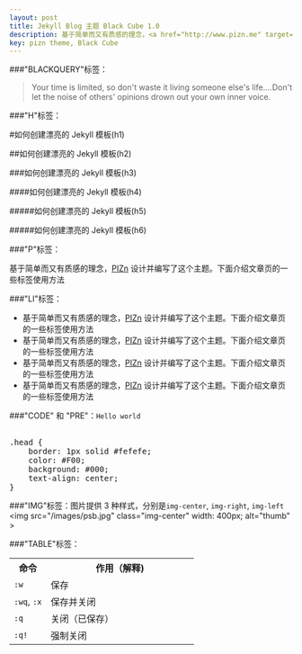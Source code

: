 ```yaml
---
layout: post
title: Jekyll Blog 主题 Black Cube 1.0
description: 基于简单而又有质感的理念，<a href="http://www.pizn.me" target="_blank">PIZn</a> 设计并编写了这个主题。下面介绍文章页的一些标签使用方法。
key: pizn theme, Black Cube
---
```


###"BLACKQUERY"标签：  

> Your time is limited, so don't waste it living someone else's life.…Don't let the noise of others' opinions drown out your own inner voice.  

###"H"标签：  

#如何创建漂亮的 Jekyll 模板(h1)  

##如何创建漂亮的 Jekyll 模板(h2)  

###如何创建漂亮的 Jekyll 模板(h3)  

####如何创建漂亮的 Jekyll 模板(h4)  

#####如何创建漂亮的 Jekyll 模板(h5)  

#####如何创建漂亮的 Jekyll 模板(h6)  

###"P"标签：  

基于简单而又有质感的理念，<a href="http://www.pizn.me" target="_blank">PIZn</a> 设计并编写了这个主题。下面介绍文章页的一些标签使用方法  

###"LI"标签：  

* 基于简单而又有质感的理念，<a href="http://www.pizn.me" target="_blank">PIZn</a> 设计并编写了这个主题。下面介绍文章页的一些标签使用方法  
* 基于简单而又有质感的理念，<a href="http://www.pizn.me" target="_blank">PIZn</a> 设计并编写了这个主题。下面介绍文章页的一些标签使用方法  
* 基于简单而又有质感的理念，<a href="http://www.pizn.me" target="_blank">PIZn</a> 设计并编写了这个主题。下面介绍文章页的一些标签使用方法  
* 基于简单而又有质感的理念，<a href="http://www.pizn.me" target="_blank">PIZn</a> 设计并编写了这个主题。下面介绍文章页的一些标签使用方法  

###"CODE" 和 "PRE"：<code class="code">Hello world</code>  

<pre>  
.head {  
	border: 1px solid #fefefe;  
	color: #F00;  
	background: #000;  
	text-align: center;  
}  
</pre>  

###"IMG"标签：图片提供 3 种样式，分别是<code class="code">img-center</code>, <code class="code">img-right</code>, <code class="code">img-left</code>  
<img src="/images/psb.jpg" class="img-center" width: 400px; alt="thumb" >  

###"TABLE"标签：  

<table width="100%">  
	<tbody>  
		<tr>  
			<th width="20%">命令</th>  
			<th width="80%">作用（解释)</th>  
		</tr>  
		<tr>  
			<td>  
				<code class="v-code">:w</code>  
			</td>  
			<td>保存</td>  
		</tr>  
		<tr>  
			<td>  
				<code class="v-code">:wq</code>,  
				<code class="v-code">:x</code>  
			</td>  
			<td>保存并关闭</td>  
		</tr>  
		<tr>  
			<td>  
				<code class="v-code">:q</code>  
			</td>  
			<td>关闭（已保存）</td>  
		</tr>  
		<tr>  
			<td>  
				<code class="v-code">:q!</code>  
			</td>  
			<td>强制关闭</td>  
		</tr>  
	</tbody>  
</table>  

